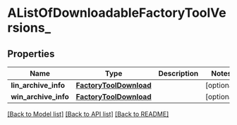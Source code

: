 # AListOfDownloadableFactoryToolVersions_

## Properties
Name | Type | Description | Notes
------------ | ------------- | ------------- | -------------
**lin_archive_info** | [**FactoryToolDownload**](FactoryToolDownload.md) |  | [optional] 
**win_archive_info** | [**FactoryToolDownload**](FactoryToolDownload.md) |  | [optional] 

[[Back to Model list]](../README.md#documentation-for-models) [[Back to API list]](../README.md#documentation-for-api-endpoints) [[Back to README]](../README.md)


